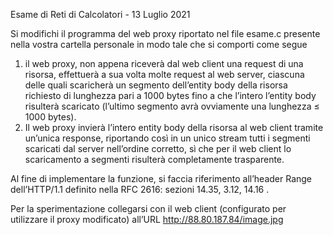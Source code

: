 Esame di Reti di Calcolatori - 13 Luglio 2021

Si modifichi il programma del web proxy riportato nel file esame.c presente nella vostra cartella personale in modo tale che si comporti come segue 

1)	il web proxy, non appena riceverà dal web client una request di una risorsa, effettuerà a sua volta molte request al web server, ciascuna delle quali scaricherà un segmento dell’entity body della risorsa richiesto di lunghezza pari a 1000 bytes fino a che l’intero l’entity body risulterà scaricato (l’ultimo segmento avrà ovviamente una lunghezza ≤ 1000 bytes).
2)	Il web proxy invierà l’intero entity body della risorsa al web client tramite un’unica response, riportando così in un unico stream tutti i segmenti scaricati dal server nell’ordine corretto, sì che per il web client lo scaricamento a segmenti risulterà completamente trasparente. 

Al fine di implementare la funzione, si faccia riferimento all’header Range dell’HTTP/1.1 definito nella RFC 2616: sezioni 14.35, 3.12, 14.16 .


Per la sperimentazione collegarsi con il web client (configurato per utilizzare il proxy modificato) all’URL  http://88.80.187.84/image.jpg 


